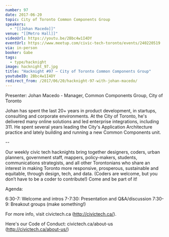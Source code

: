 ```yaml
---
number: 97
date: 2017-06-20
topic: City of Toronto Common Components Group
speakers:
  - "[[Johan Macedo]]"
venue: "[[Metro Hall]]"
videoUrl: https://youtu.be/2Bbc4w1I4DY
eventUrl: https://www.meetup.com/civic-tech-toronto/events/240220519
via: in-person
booker: Gabe
tags:
  - type/hacknight
image: hacknight_97.jpg
title: "Hacknight #97 – City of Toronto Common Components Group"
youtubeID: 2Bbc4w1I4DY
redirect_from: /2017/06/20/hacknight-97-with-johan-macedo/
---
```


Presenter: Johan Macedo - Manager, Common Components Group, City of Toronto

Johan has spent the last 20+ years in product development, in startups, consulting and corporate environments. At the City of Toronto, he's delivered many online solutions and led enterprise integrations, including 311. He spent several years leading the City's Application Architecture practice and lately building and running a new Common Components unit.

--

Our weekly civic tech hacknights bring together designers, coders, urban planners, government staff, mappers, policy-makers, students, communications strategists, and all other Torontonians who share an interest in making Toronto more responsive, prosperous, sustainable and equitable, through design, tech, and data. (Coders are welcome, but you don’t have to be a coder to contribute!) Come and be part of it!

Agenda:

6:30-7: Welcome and intros
7-7:30: Presentation and Q&A/discussion
7:30-9: Breakout groups (make something!)

For more info, visit civictech.ca (http://civictech.ca/).

Here's our Code of Conduct: civictech.ca/about-us (http://civictech.ca/about-us/)